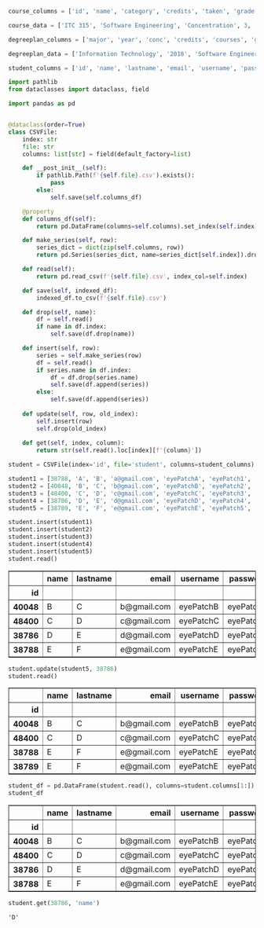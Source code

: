 ```python
course_columns = ['id', 'name', 'category', 'credits', 'taken', 'grade']
```


```python
course_data = ['ITC 315', 'Software Engineering', 'Concentration', 3, 'True', 'A']
```


```python
degreeplan_columns = ['major', 'year', 'conc', 'credits', 'courses', 'gen_credits', 'core_credits', 'conc_credits']
```


```python
degreeplan_data = ['Information Technology', '2018', 'Software Engineering', 120, 40, 60, 51, 9]
```


```python
student_columns = ['id', 'name', 'lastname', 'email', 'username', 'password', 'advisor', 'advisor_email']
```


```python
import pathlib
from dataclasses import dataclass, field

import pandas as pd


@dataclass(order=True)
class CSVFile:
    index: str
    file: str
    columns: list[str] = field(default_factory=list)

    def __post_init__(self):
        if pathlib.Path(f'{self.file}.csv').exists():
            pass
        else:
            self.save(self.columns_df)

    @property
    def columns_df(self):
        return pd.DataFrame(columns=self.columns).set_index(self.index)

    def make_series(self, row):
        series_dict = dict(zip(self.columns, row))
        return pd.Series(series_dict, name=series_dict[self.index]).drop(labels=self.index)

    def read(self):
        return pd.read_csv(f'{self.file}.csv', index_col=self.index)

    def save(self, indexed_df):
        indexed_df.to_csv(f'{self.file}.csv')

    def drop(self, name):
        df = self.read()
        if name in df.index:
            self.save(df.drop(name))

    def insert(self, row):
        series = self.make_series(row)
        df = self.read()
        if series.name in df.index:
            df = df.drop(series.name)
            self.save(df.append(series))
        else:
            self.save(df.append(series))
            
    def update(self, row, old_index):
        self.insert(row)
        self.drop(old_index)
            
    def get(self, index, column):
        return str(self.read().loc[index][f'{column}'])
```


```python
student = CSVFile(index='id', file='student', columns=student_columns)
```


```python
student1 = [38788, 'A', 'B', 'a@gmail.com', 'eyePatchA', 'eyePatch1', 'AB', 'ab@gmail.com']
student2 = [40048, 'B', 'C', 'b@gmail.com', 'eyePatchB', 'eyePatch2', 'BC', 'bc@gmail.com']
student3 = [48400, 'C', 'D', 'c@gmail.com', 'eyePatchC', 'eyePatch3', 'CD', 'cd@gmail.com']
student4 = [38786, 'D', 'E', 'd@gmail.com', 'eyePatchD', 'eyePatch4', 'DE', 'de@gmail.com']
student5 = [38789, 'E', 'F', 'e@gmail.com', 'eyePatchE', 'eyePatch5', 'EF', 'ef@gmail.com']
```


```python
student.insert(student1)
student.insert(student2)
student.insert(student3)
student.insert(student4)
student.insert(student5)
student.read()
```




<div>
<style scoped>
    .dataframe tbody tr th:only-of-type {
        vertical-align: middle;
    }

    .dataframe tbody tr th {
        vertical-align: top;
    }

    .dataframe thead th {
        text-align: right;
    }
</style>
<table border="1" class="dataframe">
  <thead>
    <tr style="text-align: right;">
      <th></th>
      <th>name</th>
      <th>lastname</th>
      <th>email</th>
      <th>username</th>
      <th>password</th>
      <th>advisor</th>
      <th>advisor_email</th>
    </tr>
    <tr>
      <th>id</th>
      <th></th>
      <th></th>
      <th></th>
      <th></th>
      <th></th>
      <th></th>
      <th></th>
    </tr>
  </thead>
  <tbody>
    <tr>
      <th>40048</th>
      <td>B</td>
      <td>C</td>
      <td>b@gmail.com</td>
      <td>eyePatchB</td>
      <td>eyePatch2</td>
      <td>BC</td>
      <td>bc@gmail.com</td>
    </tr>
    <tr>
      <th>48400</th>
      <td>C</td>
      <td>D</td>
      <td>c@gmail.com</td>
      <td>eyePatchC</td>
      <td>eyePatch3</td>
      <td>CD</td>
      <td>cd@gmail.com</td>
    </tr>
    <tr>
      <th>38786</th>
      <td>D</td>
      <td>E</td>
      <td>d@gmail.com</td>
      <td>eyePatchD</td>
      <td>eyePatch4</td>
      <td>DE</td>
      <td>de@gmail.com</td>
    </tr>
    <tr>
      <th>38788</th>
      <td>E</td>
      <td>F</td>
      <td>e@gmail.com</td>
      <td>eyePatchE</td>
      <td>eyePatch5</td>
      <td>EF</td>
      <td>ef@gmail.com</td>
    </tr>
  </tbody>
</table>
</div>




```python
student.update(student5, 38786)
student.read()
```




<div>
<style scoped>
    .dataframe tbody tr th:only-of-type {
        vertical-align: middle;
    }

    .dataframe tbody tr th {
        vertical-align: top;
    }

    .dataframe thead th {
        text-align: right;
    }
</style>
<table border="1" class="dataframe">
  <thead>
    <tr style="text-align: right;">
      <th></th>
      <th>name</th>
      <th>lastname</th>
      <th>email</th>
      <th>username</th>
      <th>password</th>
      <th>advisor</th>
      <th>advisor_email</th>
    </tr>
    <tr>
      <th>id</th>
      <th></th>
      <th></th>
      <th></th>
      <th></th>
      <th></th>
      <th></th>
      <th></th>
    </tr>
  </thead>
  <tbody>
    <tr>
      <th>40048</th>
      <td>B</td>
      <td>C</td>
      <td>b@gmail.com</td>
      <td>eyePatchB</td>
      <td>eyePatch2</td>
      <td>BC</td>
      <td>bc@gmail.com</td>
    </tr>
    <tr>
      <th>48400</th>
      <td>C</td>
      <td>D</td>
      <td>c@gmail.com</td>
      <td>eyePatchC</td>
      <td>eyePatch3</td>
      <td>CD</td>
      <td>cd@gmail.com</td>
    </tr>
    <tr>
      <th>38788</th>
      <td>E</td>
      <td>F</td>
      <td>e@gmail.com</td>
      <td>eyePatchE</td>
      <td>eyePatch5</td>
      <td>EF</td>
      <td>ef@gmail.com</td>
    </tr>
    <tr>
      <th>38789</th>
      <td>E</td>
      <td>F</td>
      <td>e@gmail.com</td>
      <td>eyePatchE</td>
      <td>eyePatch5</td>
      <td>EF</td>
      <td>ef@gmail.com</td>
    </tr>
  </tbody>
</table>
</div>




```python
student_df = pd.DataFrame(student.read(), columns=student.columns[1:])
student_df
```




<div>
<style scoped>
    .dataframe tbody tr th:only-of-type {
        vertical-align: middle;
    }

    .dataframe tbody tr th {
        vertical-align: top;
    }

    .dataframe thead th {
        text-align: right;
    }
</style>
<table border="1" class="dataframe">
  <thead>
    <tr style="text-align: right;">
      <th></th>
      <th>name</th>
      <th>lastname</th>
      <th>email</th>
      <th>username</th>
      <th>password</th>
      <th>advisor</th>
      <th>advisor_email</th>
    </tr>
    <tr>
      <th>id</th>
      <th></th>
      <th></th>
      <th></th>
      <th></th>
      <th></th>
      <th></th>
      <th></th>
    </tr>
  </thead>
  <tbody>
    <tr>
      <th>40048</th>
      <td>B</td>
      <td>C</td>
      <td>b@gmail.com</td>
      <td>eyePatchB</td>
      <td>eyePatch2</td>
      <td>BC</td>
      <td>bc@gmail.com</td>
    </tr>
    <tr>
      <th>48400</th>
      <td>C</td>
      <td>D</td>
      <td>c@gmail.com</td>
      <td>eyePatchC</td>
      <td>eyePatch3</td>
      <td>CD</td>
      <td>cd@gmail.com</td>
    </tr>
    <tr>
      <th>38786</th>
      <td>D</td>
      <td>E</td>
      <td>d@gmail.com</td>
      <td>eyePatchD</td>
      <td>eyePatch4</td>
      <td>DE</td>
      <td>de@gmail.com</td>
    </tr>
    <tr>
      <th>38788</th>
      <td>E</td>
      <td>F</td>
      <td>e@gmail.com</td>
      <td>eyePatchE</td>
      <td>eyePatch5</td>
      <td>EF</td>
      <td>ef@gmail.com</td>
    </tr>
  </tbody>
</table>
</div>




```python
student.get(38786, 'name')
```




    'D'


